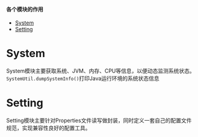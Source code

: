 #### 各个模块的作用
<!-- GFM-TOC -->
* [System](#System)
* [Setting](#Setting)
<!-- GFM-TOC -->

# System
System模块主要获取系统、JVM、内存、CPU等信息，以便动态监测系统状态。
`SystemUtil.dumpSystemInfo()`打印Java运行环境的系统状态信息

# Setting 
Setting模块主要针对Properties文件读写做封装，同时定义一套自己的配置文件规范，实现兼容性良好的配置工具。